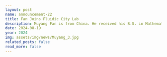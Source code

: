 ```yaml
---
layout: post
name: announcement-22
title: Fan Joins Fluidic City Lab
description: Muyang Fan is from China. He received his B.S. in Mathematics from <a href="https://en.wikipedia.org/wiki/University_of_Oregon"> University of Oregon</a>. He worked as a developer at <a href="https://www.interactivelabs.com/"> ILabs</a>. In his free time, Muyang likes traveling, playing video games and meditation.
date: 2024-08-19
year: 2024
img: assets/img/news/Muyang_3.jpg
related_posts: false
read_more: false
---
```

